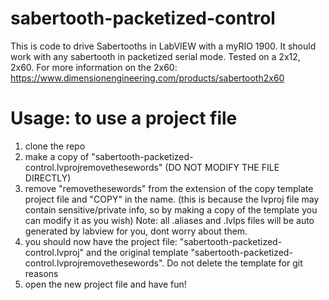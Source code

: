 # sabertooth-packetized-control
This is code to drive Sabertooths in LabVIEW with a myRIO 1900. It should work with any sabertooth in packetized serial mode.
Tested on a 2x12, 2x60.
For more information on the 2x60: https://www.dimensionengineering.com/products/sabertooth2x60

# Usage: to use a project file

1) clone the repo
2) make a copy of "sabertooth-packetized-control.lvprojremovethesewords" (DO NOT MODIFY THE FILE DIRECTLY)
3) remove "removethesewords" from the extension of the copy template project file and "COPY" in the name. (this is because the lvproj file may contain sensitive/private info, so by making a copy of the template you can modify it as you wish)
Note: all .aliases and .lvlps files will be auto generated by labview for you, dont worry about them.
4) you should now have the project file: "sabertooth-packetized-control.lvproj" and the original template "sabertooth-packetized-control.lvprojremovethesewords". Do not delete the template for git reasons
5) open the new project file and have fun!